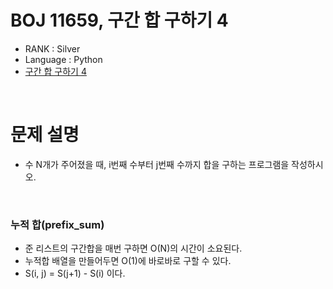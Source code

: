 # BOJ 11659, 구간 합 구하기 4

- RANK : Silver
- Language : Python
- [구간 합 구하기 4](https://www.acmicpc.net/problem/11659)

<br/>

# 문제 설명

- 수 N개가 주어졌을 때, i번째 수부터 j번째 수까지 합을 구하는 프로그램을 작성하시오.

<br/>

### 누적 합(prefix_sum)

- 준 리스트의 구간합을 매번 구하면 O(N)의 시간이 소요된다.
- 누적합 배열을 만들어두면 O(1)에 바로바로 구할 수 있다.
- S(i, j) = S(j+1) - S(i) 이다.
